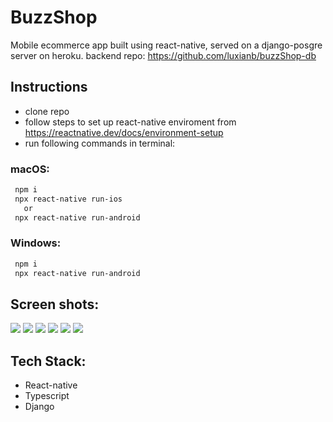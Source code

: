 # BuzzShop
Mobile ecommerce app built using react-native, served on a django-posgre server on heroku.
backend repo: https://github.com/luxianb/buzzShop-db

## Instructions
* clone repo
* follow steps to set up react-native enviroment from https://reactnative.dev/docs/environment-setup
* run following commands in terminal:
### macOS:
 ```bash
  npm i
  npx react-native run-ios
    or
  npx react-native run-android
 ```
### Windows:
 ```bash
  npm i
  npx react-native run-android
 ```

 ## Screen shots:
 ![](./screen_shots/phone_screen.png)
 ![](./screen_shots/landing.png)
 ![](./screen_shots/search_page.png)
 ![](./screen_shots/product_display.png)
 ![](./screen_shots/cart.png)
 ![](./screen_shots/check_out.png)

## Tech Stack:
* React-native
* Typescript
* Django
